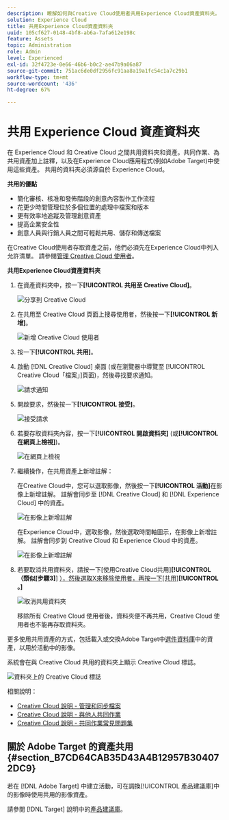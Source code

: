 ```yaml
---
description: 瞭解如何與Creative Cloud使用者共用Experience Cloud資產資料夾。
solution: Experience Cloud
title: 共用Experience Cloud資產資料夾
uuid: 105cf627-0148-4bf8-ab6a-7afa612e198c
feature: Assets
topic: Administration
role: Admin
level: Experienced
exl-id: 32f4723e-0e66-46b6-b0c2-ae47b9a06a87
source-git-commit: 751ac6de0df2956fc91aa8a19a1fc54c1a7c29b1
workflow-type: tm+mt
source-wordcount: '436'
ht-degree: 67%

---
```


# 共用 Experience Cloud 資產資料夾

在 Experience Cloud 和 Creative Cloud 之間共用資料夾和資產。共同作業、為共用資產加上註釋，以及在Experience Cloud應用程式(例如Adobe Target)中使用這些資產。 共用的資料夾必須源自於 Experience Cloud。

**共用的優點**

* 簡化審核、核准和發佈階段的創意內容製作工作流程
* 花更少時間管理位於多個位置的處理中檔案和版本
* 更有效率地追蹤及管理創意資產
* 提高企業安全性
* 創意人員與行銷人員之間可輕鬆共用、儲存和傳送檔案

在Creative Cloud使用者存取資產之前，他們必須先在Experience Cloud中列入允許清單。 請參閱[管理 Creative Cloud 使用者](manage-cc-users.md)。

**共用Experience Cloud資產資料夾**

1. 在資產資料夾中，按一下&#x200B;**[!UICONTROL 共用至 Creative Cloud]**。

   ![分享到 Creative Cloud](../../assets/asset-share-cc.png)
1. 在共用至 Creative Cloud 頁面上搜尋使用者，然後按一下&#x200B;**[!UICONTROL 新增]**。

   ![新增 Creative Cloud 使用者](../../assets/asset-share-cc-page.png)

1. 按一下&#x200B;**[!UICONTROL 共用]**。
1. 啟動 [!DNL Creative Cloud] 桌面 (或在瀏覽器中導覽至 [!UICONTROL Creative Cloud「檔案」]頁面)，然後尋找要求通知。

   ![請求通知](../../assets/cc_share_request.png)
1. 開啟要求，然後按一下&#x200B;**[!UICONTROL 接受]**。

   ![接受請求](../../assets/cc_share_accept.png)
1. 若要存取資料夾內容，按一下&#x200B;**[!UICONTROL 開啟資料夾]** (或&#x200B;**[!UICONTROL 在網頁上檢視]**)。

   ![在網頁上檢視](../../assets/creative_cloud_open_folder.png)
1. 繼續操作，在共用資產上新增註解：

   在Creative Cloud中，您可以選取影像，然後按一下&#x200B;**[!UICONTROL 活動]**&#x200B;在影像上新增註解。 註解會同步至 [!DNL Creative Cloud] 和 [!DNL Experience Cloud] 中的資產。

   ![在影像上新增註解](../../assets/asset_comment_cc.png)

   在Experience Cloud中，選取影像，然後選取時間軸圖示，在影像上新增註解。 註解會同步到 Creative Cloud 和 Experience Cloud 中的資產。

   ![在影像上新增註解](../../assets/asset_comment_mac.png)

1. 若要取消共用資料夾，請按一下[使用Creative Cloud共用]**[!UICONTROL （類似[步驟3]**] [），然後選取X來移除使用者，再按一下[共用]](share.md)**[!UICONTROL 。]**

   ![取消共用資料夾](../../assets/asset_remove_user.png)

   移除所有 Creative Cloud 使用者後，資料夾便不再共用，Creative Cloud 使用者也不能再存取資料夾。

更多使用共用資產的方式，包括載入或交換Adobe Target中[選件資料庫](https://experienceleague.adobe.com/docs/target/using/experiences/offers/manage-content.html)中的資產，以用於活動中的影像。

系統會在與 Creative Cloud 共用的資料夾上顯示 Creative Cloud 標誌。

![資料夾上的 Creative Cloud 標誌](../../assets/asset-cc-logo.png)

相關說明：

* [Creative Cloud 說明 - 管理和同步檔案](https://helpx.adobe.com/tw/creative-cloud/help/sync-creative-cloud-files.html)
* [Creative Cloud 說明 - 與他人共同作業](https://helpx.adobe.com/tw/creative-cloud/help/collaboration.html)
* [Creative Cloud 說明 - 共同作業常見問題集](https://helpx.adobe.com/tw/creative-cloud/help/collaboration-faq.html)

## 關於 Adobe Target 的資產共用 {#section_B7CD64CAB35D43A4B12957B304072DC9}

若在 [!DNL Adobe Target] 中建立活動，可在調換[!UICONTROL 產品建議庫]中的影像時使用共用的影像資產。

請參閱 [!DNL Target] 說明中的[產品建議庫](https://experienceleague.adobe.com/docs/target/using/experiences/offers/manage-content.html)。